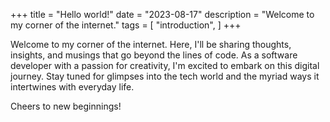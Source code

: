 +++
title = "Hello world!"
date = "2023-08-17"
description = "Welcome to my corner of the internet."
tags = [
    "introduction",
]
+++

Welcome to my corner of the internet. Here, I'll be sharing thoughts, insights, and musings that go beyond the lines of code. As a software developer with a passion for creativity, I'm excited to embark on this digital journey. Stay tuned for glimpses into the tech world and the myriad ways it intertwines with everyday life.

Cheers to new beginnings!